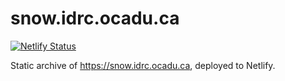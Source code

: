 # snow.idrc.ocadu.ca

[![Netlify Status](https://api.netlify.com/api/v1/badges/f2753567-34a7-4d9c-a7ed-4bcb619f0504/deploy-status)](https://app.netlify.com/sites/snow-idrc/deploys)

Static archive of <https://snow.idrc.ocadu.ca>, deployed to Netlify.
